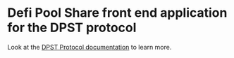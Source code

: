 # Defi Pool Share front end application for the DPST protocol

Look at the [DPST Protocol documentation](https://docs.defipoolshare.io/) to learn more.
